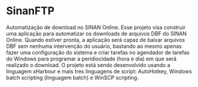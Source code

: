 # SinanFTP
Automatização de download no SINAN Online.
Esse projeto visa construir uma aplicação para automatizar os downloads de arquivos DBF do SINAN Online. Quando estiver pronta, a
aplicação será capaz de baixar arquivos DBF sem nenhuma intervenção do usuário, bastando ao mesmo apenas fazer uma configuração 
do sistema e criar tarefas no agendador de tarefas do Windows para programar a peridiocidade (hora e dia) em que será realizado
o download.
O projeto está sendo desenvolvido usando a linguagem xHarbour e mais tres linguagens de script: AutoHotkey, Windows batch
scripting (linguagem batch) e WinSCP scripting.
